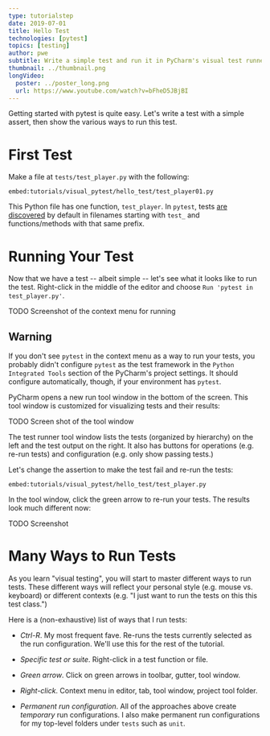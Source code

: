 ```yaml
---
type: tutorialstep
date: 2019-07-01
title: Hello Test
technologies: [pytest]
topics: [testing]
author: pwe
subtitle: Write a simple test and run it in PyCharm's visual test runner.
thumbnail: ../thumbnail.png
longVideo:
  poster: ../poster_long.png
  url: https://www.youtube.com/watch?v=bFheD5JBjBI
---
```


Getting started with pytest is quite easy. Let's write a test with a
simple assert, then show the various ways to run this test.

# First Test

Make a file at `tests/test_player.py` with the following:

`embed:tutorials/visual_pytest/hello_test/test_player01.py`

This Python file has one function, `test_player`. In `pytest`, tests
[are discovered](https://docs.pytest.org/en/latest/goodpractices.html#conventions-for-python-test-discovery)
by default in filenames starting with `test_` and functions/methods with
that same prefix.

# Running Your Test

Now that we have a test -- albeit simple -- let's see what it looks like to
run the test. Right-click in the middle of the editor and choose
`Run 'pytest in test_player.py'`.

TODO Screenshot of the context menu for running

## Warning

If you don't see `pytest` in the context menu as a way to run
your tests, you probably didn't configure `pytest` as the test
framework in the `Python Integrated Tools` section of the PyCharm's
project settings. It should configure automatically, though, if your 
environment has `pytest`.

PyCharm opens a new run tool window in the bottom of the screen. This tool
window is customized for visualizing tests and their results:

TODO Screen shot of the tool window

The test runner tool window lists the tests (organized by hierarchy) on the
left and the test output on the right. It also has buttons for operations
(e.g. re-run tests) and configuration (e.g. only show passing tests.)

Let's change the assertion to make the test fail and re-run the tests:

`embed:tutorials/visual_pytest/hello_test/test_player.py`

In the tool window, click the green arrow to re-run your tests. The results
look much different now:

TODO Screenshot

# Many Ways to Run Tests

As you learn "visual testing", you will start to master different ways to
run tests. These different ways will reflect your personal style (e.g.
mouse vs. keyboard) or different contexts (e.g. "I just want to run the
tests on this this test class.")

Here is a (non-exhaustive) list of ways that I run tests:

- *Ctrl-R*. My most frequent fave. Re-runs the tests currently selected as
the run configuration. We'll use this for the rest of the tutorial.

- *Specific test or suite*. Right-click in a test function or file.

- *Green arrow*. Click on green arrows in toolbar, gutter, tool window.

- *Right-click*. Context menu in editor, tab, tool window, project tool
folder.

- *Permanent run configuration*. All of the approaches above create
*temporary* run configurations. I also make permanent run configurations
for my top-level folders under `tests` such as `unit`.
